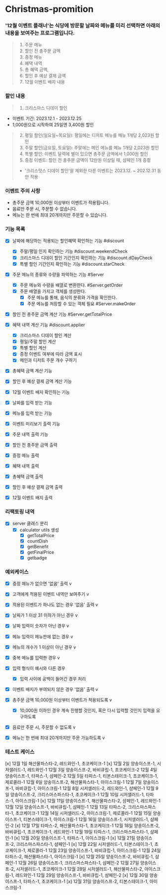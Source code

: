 # Christmas-promition

### '12월 이벤트 플래너'는 식당에 방문할 날짜와 메뉴를 미리 선택하면 아래의 내용을 보여주는 프로그램입니다.

> 1. 주문 메뉴
> 2. 할인 전 총주문 금액
> 3. 증정 메뉴
> 4. 혜택 내역
> 5. 총 혜택 금액,
> 6. 할인 후 예상 결제 금액
> 7. 12월 이벤트 배지 내용

### 할인 내용

> 1. 크리스마스 디데이 할인
  - 이벤트 기간: 2023.12.1 - 2023.12.25
  - 1,000원으로 시작하여 25일엔 3,400원 할인
> 2. 평일 할인(일요일~목요일): 평일에는 디저트 메뉴를 메뉴 1개당 2,023원 할인
> 3. 주말 할인(금요일, 토요일): 주말에는 메인 메뉴를 메뉴 1개당 2,023원 할인
> 4. 특별 할인: 이벤트 달력에 별이 있으면 총주문 금액에서 1,000원 할인
> 5. 증정 이벤트: 할인 전 총주문 금액이 12만원 이상일 때, 샴페인 1개 증정
> * '크리스맛스 디데이 할인'을 제외한 다른 이벤트는 2023.12. ~ 202.12.31 동안 적용

### 이벤트 주의 사항
- 총주문 금액 10,000원 이상부터 이벤트가 적용됩니다.
- 음료만 주문 시, 주문할 수 없습니다.
- 메뉴는 한 번에 최대 20개까지만 주문할 수 있습니다.

### 기능 목록

- [x] 날짜에 해당하는 적용되는 할인혜택 확인하는 기능 #discount
  - [x] 주말/평일 인지 확인하는 기능 #discount.weekendCheck
  - [x] 크리스마스 디데이 할인 기간인지 확인하는 기능 #discount.dDayCheck
  - [x] 특별 할인 기간인지 확인하는 기능 #discount.starCheck

- [x] 주문 메뉴의 종류와 수량을 파악하는 기능 #Server
  - [x] 주문 메뉴와 수량을 배열로 변환한다. #Server.getOrder
  - [x] 주문 배열을 가지고 객체를 생성한다.
    - [x] 주문 메뉴를 통해, 음식의 분류와 가격을 확인한다.
    - [x] 주문 메뉴를 저장할 수 있는 객체 필요 #Server.makeOrder
   
- [x] 할인 전 총주문 금액 계산 기능 #Server.getTotalPrice

- [x] 혜택 내역 계산 기능 #discount.applier
  - [x] 크리스마스 디데이 할인 계산 
  - [x] 평일/주말 할인 계산
  - [x] 특별 할인 계산
  - [x] 증정 이벤트 여부에 따라 금액 표시
  - [x] 메인과 디저트 주문 개수 구하기

- [x] 총혜택 금액 계산 기능
- [x] 할인 후 예상 결제 금액 계산 기능
- [x] 12월 이벤트 배지 확인하는 기능

- [x] 날짜를 입력 받는 기능
- [x] 메뉴를 입력 받는 기능

- [x] 이벤트 미리보기 출력 기능
- [x] 주문 내역 출력 기능
- [x] 할인 전 총주문 금액 출력
- [x] 증정 메뉴 출력
- [x] 혜택 내역 출력
- [x] 총혜택 금액 출력
- [x] 할인 후 예상 결제 금액 출력
- [x] 12월 이벤트 배지 출력

### 리팩토링 내역
- [x] server 클래스 분리
  - [x] calculator utils 생성
    - [x] getTotalPrice
    - [x] countDish
    - [x] getBenefit
    - [x] getFinalPrice
    - [x] getbadge

### 예외케이스
- [x] 증정 메뉴가 없으면 '없음' 출력 v

- [x] 고객에게 적용된 이벤트 내역만 보여주기 v
- [x] 적용된 이벤트가 하나도 없는 경우 '없음' 출력 v

- [x] 날짜가 1 이상 31 이하가 아닌 경우 v
- [x] 날짜 입력이 숫자가 아닌 경우 v

- [x] 메뉴 입력이 메뉴판에 없는 경우 v
- [x] 메뉴의 개수가 1 이상이 아닌 경우 v
- [x] 중복 메뉴를 입력한 경우 v
- [x] 입력 형식이 예시와 다른 경우
  - [x] 입력 사이에 공백이 들어간 경우 처리

- [x] 이벤트 배지가 부여되지 않은 경우 '없음' 출력 v

- [x] 총주문 금액 10,000원 이상부터 이벤트가 적용되도록 v
  - [x] 10,000원 이하인 경우 계속 진행할 것인지, 혹은 다시 입력할 것인지 입력을 요구하도록
- [x] 음료만 주문 시, 주문할 수 없도록 v
- [x] 메뉴는 한 번에 최대 20개까지만 주문 가능하도록 v
 
### 테스트 케이스

[x] 12월 1일 해산물파스타-2, 레드와인-1, 초코케이크-1
[x] 12월 2일 양송이스프-1, 시저샐러드-1, 레드와인-1
12월 3일 양송이스프-2, 바비큐립-1, 초코케이크-2
12월 4일 양송이스프-1, 타파스-1, 샴페인-2
12월 5일 타파스-1, 티본스테이크-1, 초코케이크-1, 제로콜라-1
12월 6일 양송이스프-2, 해산물파스타-1, 아이스크림-1
12월 7일 양송이스프-1, 바비큐립-1, 아이스크림-1
12월 8일 시저샐러드-2, 레드와인-1, 샴페인-1
12월 9일 양송이스프-2, 크리스마스파스타-1, 초코케이크-1
12월 10일 시저샐러드-1, 타파스-1, 아이스크림-1
[x] 12월 11일 양송이스프-1, 해산물파스타-2, 샴페인-1, 레드와인-1
12월 12일 양송이스프-1, 바비큐립-1, 샴페인-1
12월 13일 타파스-2, 크리스마스파스타-1, 초코케이크-1
12월 14일 시저샐러드-2, 아이스크림-1, 제로콜라-1
12월 15일 양송이스프-1, 티본스테이크-1, 아이스크림-1
12월 16일 양송이스프-1, 시저샐러드-1, 샴페인-2
[x] 12월 17일 타파스-2, 해산물파스타-1, 초코케이크-1
12월 18일 양송이스프-2, 바비큐립-1, 초코케이크-1, 레드와인-1
12월 19일 타파스-1, 크리스마스파스타-1, 샴페인-1
[x] 12월 20일 양송이스프-1, 타파스-1, 아이스크림-1
[x] 12월 21일 양송이스프-2, 크리스마스파스타-1, 샴페인-1
[x] 12월 22일 시저샐러드-1, 티본스테이크-1, 초코케이크-1, 제로콜라-1
12월 23일 양송이스프-1, 바비큐립-1, 아이스크림-1
12월 24일 타파스-2, 해산물파스타-1, 아이스크림-1
[x] 12월 25일 양송이스프-2, 바비큐립-1, 샴페인-1
12월 26일 양송이스프-1, 크리스마스파스타-1, 샴페인-2
12월 27일 양송이스프-2, 시저샐러드-1, 초코케이크-1
12월 28일 시저샐러드-1, 해산물파스타-2, 아이스크림-1, 레드와인-1
12월 29일 양송이스프-1, 바비큐립-1, 샴페인-2
[x] 12월 30일 양송이스프-1, 타파스-1, 초코케이크-1
[x] 12월 31일 양송이스프-2, 티본스테이크-1, 아이스크림-1
